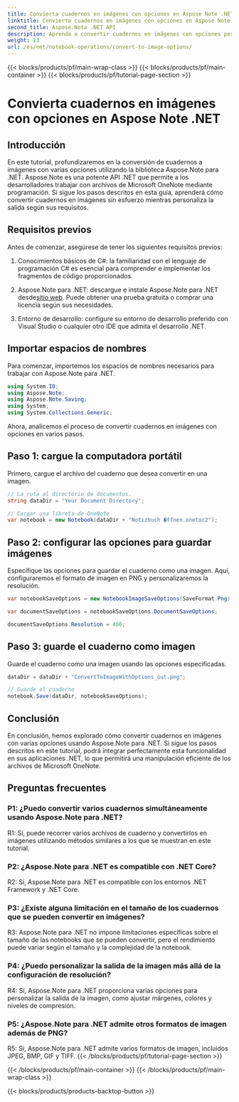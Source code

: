 ```yaml
---
title: Convierta cuadernos en imágenes con opciones en Aspose Note .NET
linktitle: Convierta cuadernos en imágenes con opciones en Aspose Note .NET
second_title: Aspose.Nota .NET API
description: Aprenda a convertir cuadernos en imágenes con opciones personalizables utilizando Aspose.Note para .NET.
weight: 13
url: /es/net/notebook-operations/convert-to-image-options/
---
```


{{< blocks/products/pf/main-wrap-class >}}
{{< blocks/products/pf/main-container >}}
{{< blocks/products/pf/tutorial-page-section >}}

# Convierta cuadernos en imágenes con opciones en Aspose Note .NET

## Introducción

En este tutorial, profundizaremos en la conversión de cuadernos a imágenes con varias opciones utilizando la biblioteca Aspose.Note para .NET. Aspose.Note es una potente API .NET que permite a los desarrolladores trabajar con archivos de Microsoft OneNote mediante programación. Si sigue los pasos descritos en esta guía, aprenderá cómo convertir cuadernos en imágenes sin esfuerzo mientras personaliza la salida según sus requisitos.

## Requisitos previos

Antes de comenzar, asegúrese de tener los siguientes requisitos previos:

1. Conocimientos básicos de C#: la familiaridad con el lenguaje de programación C# es esencial para comprender e implementar los fragmentos de código proporcionados.

2.  Aspose.Note para .NET: descargue e instale Aspose.Note para .NET desde[sitio web](https://releases.aspose.com/note/net/). Puede obtener una prueba gratuita o comprar una licencia según sus necesidades.

3. Entorno de desarrollo: configure su entorno de desarrollo preferido con Visual Studio o cualquier otro IDE que admita el desarrollo .NET.

## Importar espacios de nombres

Para comenzar, importemos los espacios de nombres necesarios para trabajar con Aspose.Note para .NET.

```csharp
using System.IO;
using Aspose.Note;
using Aspose.Note.Saving;
using System;
using System.Collections.Generic;
```

Ahora, analicemos el proceso de convertir cuadernos en imágenes con opciones en varios pasos.

## Paso 1: cargue la computadora portátil

Primero, cargue el archivo del cuaderno que desea convertir en una imagen.

```csharp
// La ruta al directorio de documentos.
string dataDir = "Your Document Directory";

// Cargar una libreta de OneNote
var notebook = new Notebook(dataDir + "Notizbuch �ffnen.onetoc2");
```

## Paso 2: configurar las opciones para guardar imágenes

Especifique las opciones para guardar el cuaderno como una imagen. Aquí, configuraremos el formato de imagen en PNG y personalizaremos la resolución.

```csharp
var notebookSaveOptions = new NotebookImageSaveOptions(SaveFormat.Png);

var documentSaveOptions = notebookSaveOptions.DocumentSaveOptions;

documentSaveOptions.Resolution = 400;
```

## Paso 3: guarde el cuaderno como imagen

Guarde el cuaderno como una imagen usando las opciones especificadas.

```csharp
dataDir = dataDir + "ConvertToImageWithOptions_out.png";

// Guarde el cuaderno
notebook.Save(dataDir, notebookSaveOptions);
```

## Conclusión

En conclusión, hemos explorado cómo convertir cuadernos en imágenes con varias opciones usando Aspose.Note para .NET. Si sigue los pasos descritos en este tutorial, podrá integrar perfectamente esta funcionalidad en sus aplicaciones .NET, lo que permitirá una manipulación eficiente de los archivos de Microsoft OneNote.

## Preguntas frecuentes

### P1: ¿Puedo convertir varios cuadernos simultáneamente usando Aspose.Note para .NET?

R1: Sí, puede recorrer varios archivos de cuaderno y convertirlos en imágenes utilizando métodos similares a los que se muestran en este tutorial.

### P2: ¿Aspose.Note para .NET es compatible con .NET Core?

R2: Sí, Aspose.Note para .NET es compatible con los entornos .NET Framework y .NET Core.

### P3: ¿Existe alguna limitación en el tamaño de los cuadernos que se pueden convertir en imágenes?

R3: Aspose.Note para .NET no impone limitaciones específicas sobre el tamaño de las notebooks que se pueden convertir, pero el rendimiento puede variar según el tamaño y la complejidad de la notebook.

### P4: ¿Puedo personalizar la salida de la imagen más allá de la configuración de resolución?

R4: Sí, Aspose.Note para .NET proporciona varias opciones para personalizar la salida de la imagen, como ajustar márgenes, colores y niveles de compresión.

### P5: ¿Aspose.Note para .NET admite otros formatos de imagen además de PNG?

R5: Sí, Aspose.Note para .NET admite varios formatos de imagen, incluidos JPEG, BMP, GIF y TIFF.
{{< /blocks/products/pf/tutorial-page-section >}}

{{< /blocks/products/pf/main-container >}}
{{< /blocks/products/pf/main-wrap-class >}}

{{< blocks/products/products-backtop-button >}}
